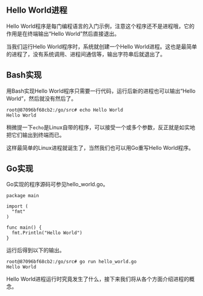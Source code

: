 ## Hello World进程

Hello World程序是每门编程语言的入门示例，注意这个程序还不是进程哦，它的作用是在终端输出“Hello World”然后直接退出。

当我们运行Hello World程序时，系统就创建一个Hello World进程。这也是最简单的进程了，没有系统调用、进程间通信等，输出字符串后就退出了。

## Bash实现

用Bash实现Hello World程序只需要一行代码，运行后新的进程也可以输出“Hello World”，然后就没有然后了。

```
root@87096bf68cb2:/go/src# echo Hello World
Hello World
```

稍微提一下`echo`是Linux自带的程序，可以接受一个或多个参数，反正就是如实地把它们输出到终端而已。

这样最简单的Linux进程就诞生了，当然我们也可以用Go重写Hello World程序。

## Go实现

Go实现的程序源码可参见hello_world.go。

```golang
package main

import (
  "fmt"
)

func main() {
  fmt.Println("Hello World")
}
```

运行后得到以下的输出。

```
root@87096bf68cb2:/go/src# go run hello_world.go
Hello World
```

Hello World进程运行时究竟发生了什么，接下来我们将从各个方面介绍进程的概念。
